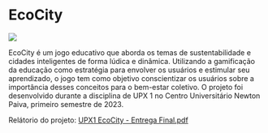 # EcoCity

![](https://github.com/mneet/EcoCity/blob/main/gitImagens/apresentacao.gif?raw=true)

EcoCity é um jogo educativo que aborda os temas de sustentabilidade e cidades inteligentes de forma lúdica e dinâmica. Utilizando a gamificação da educação como estratégia para envolver os usuários e estimular seu aprendizado, o jogo tem como objetivo conscientizar os usuários sobre a importância desses conceitos para o bem-estar coletivo.
O projeto foi desenvolvido durante a disciplina de UPX 1 no Centro Universitário Newton Paiva, primeiro semestre de 2023.

Relátorio do projeto:
[UPX1 EcoCity - Entrega Final.pdf](https://github.com/mneet/EcoCity/files/12477850/UPX1.EcoCity.-.Entrega.Final.pdf)
